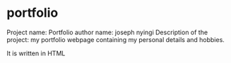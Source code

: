 # portfolio
Project name: Portfolio
author name: joseph nyingi 
Description of the project: my portfolio webpage containing my personal details and hobbies.

It is written in HTML




